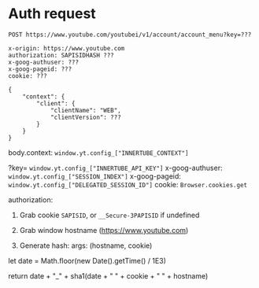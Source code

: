 # Auth request

```
POST https://www.youtube.com/youtubei/v1/account/account_menu?key=???

x-origin: https://www.youtube.com
authorization: SAPISIDHASH ???
x-goog-authuser: ???
x-goog-pageid: ???
cookie: ???

{
	"context": {
		"client": {
			"clientName": "WEB",
			"clientVersion": ???
		}
	}
}
```

body.context: `window.yt.config_["INNERTUBE_CONTEXT"]`

?key= `window.yt.config_["INNERTUBE_API_KEY"]`
x-goog-authuser: `window.yt.config_["SESSION_INDEX"]`
x-goog-pageid: `window.yt.config_["DELEGATED_SESSION_ID"]`
cookie: `Browser.cookies.get`


authorization:
1. Grab cookie `SAPISID`, or `__Secure-3PAPISID` if undefined
2. Grab window hostname (https://www.youtube.com)

3. Generate hash:
args: (hostname, cookie)

let date = Math.floor(new Date().getTime() / 1E3)

return date + "_" + sha1(date + " " + cookie + " " + hostname)